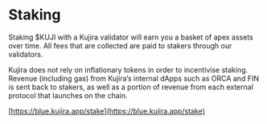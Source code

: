 # Staking

Staking $KUJI with a Kujira validator will earn you a basket of apex assets over time. All fees that are collected are paid to stakers through our validators.

Kujira does not rely on inflationary tokens in order to incentivise staking. Revenue (including gas) from Kujira’s internal dApps such as ORCA and FIN is sent back to stakers, as well as a portion of revenue from each external protocol that launches on the chain.

[https://blue.kujira.app/stake](https://blue.kujira.app/stake)
